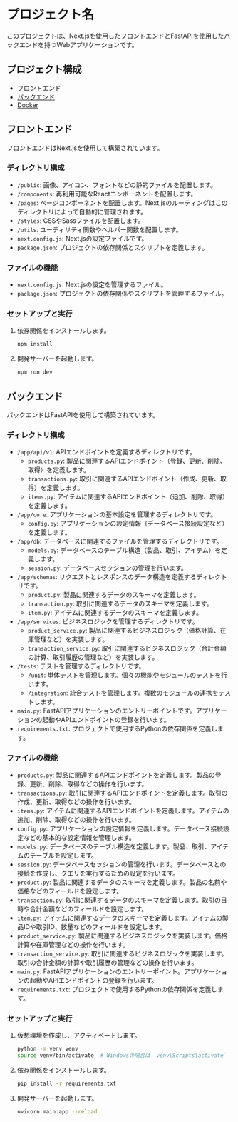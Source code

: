 
# プロジェクト名

このプロジェクトは、Next.jsを使用したフロントエンドとFastAPIを使用したバックエンドを持つWebアプリケーションです。

## プロジェクト構成

- [フロントエンド](#フロントエンド)
- [バックエンド](#バックエンド)
- [Docker](#docker)

## フロントエンド

フロントエンドはNext.jsを使用して構築されています。

### ディレクトリ構成

- `/public`: 画像、アイコン、フォントなどの静的ファイルを配置します。
- `/components`: 再利用可能なReactコンポーネントを配置します。
- `/pages`: ページコンポーネントを配置します。Next.jsのルーティングはこのディレクトリによって自動的に管理されます。
- `/styles`: CSSやSassファイルを配置します。
- `/utils`: ユーティリティ関数やヘルパー関数を配置します。
- `next.config.js`: Next.jsの設定ファイルです。
- `package.json`: プロジェクトの依存関係とスクリプトを定義します。

### ファイルの機能

- `next.config.js`: Next.jsの設定を管理するファイル。
- `package.json`: プロジェクトの依存関係やスクリプトを管理するファイル。

### セットアップと実行

1. 依存関係をインストールします。
   ```bash
   npm install
   ```

2. 開発サーバーを起動します。
   ```bash
   npm run dev
   ```

## バックエンド

バックエンドはFastAPIを使用して構築されています。

### ディレクトリ構成

- `/app/api/v1`: APIエンドポイントを定義するディレクトリです。
  - `products.py`: 製品に関連するAPIエンドポイント（登録、更新、削除、取得）を定義します。
  - `transactions.py`: 取引に関連するAPIエンドポイント（作成、更新、取得）を定義します。
  - `items.py`: アイテムに関連するAPIエンドポイント（追加、削除、取得）を定義します。
- `/app/core`: アプリケーションの基本設定を管理するディレクトリです。
  - `config.py`: アプリケーションの設定情報（データベース接続設定など）を定義します。
- `/app/db`: データベースに関連するファイルを管理するディレクトリです。
  - `models.py`: データベースのテーブル構造（製品、取引、アイテム）を定義します。
  - `session.py`: データベースセッションの管理を行います。
- `/app/schemas`: リクエストとレスポンスのデータ構造を定義するディレクトリです。
  - `product.py`: 製品に関連するデータのスキーマを定義します。
  - `transaction.py`: 取引に関連するデータのスキーマを定義します。
  - `item.py`: アイテムに関連するデータのスキーマを定義します。
- `/app/services`: ビジネスロジックを管理するディレクトリです。
  - `product_service.py`: 製品に関連するビジネスロジック（価格計算、在庫管理など）を実装します。
  - `transaction_service.py`: 取引に関連するビジネスロジック（合計金額の計算、取引履歴の管理など）を実装します。
- `/tests`: テストを管理するディレクトリです。
  - `/unit`: 単体テストを管理します。個々の機能やモジュールのテストを行います。
  - `/integration`: 統合テストを管理します。複数のモジュールの連携をテストします。
- `main.py`: FastAPIアプリケーションのエントリーポイントです。アプリケーションの起動やAPIエンドポイントの登録を行います。
- `requirements.txt`: プロジェクトで使用するPythonの依存関係を定義します。

### ファイルの機能

- `products.py`: 製品に関連するAPIエンドポイントを定義します。製品の登録、更新、削除、取得などの操作を行います。
- `transactions.py`: 取引に関連するAPIエンドポイントを定義します。取引の作成、更新、取得などの操作を行います。
- `items.py`: アイテムに関連するAPIエンドポイントを定義します。アイテムの追加、削除、取得などの操作を行います。
- `config.py`: アプリケーションの設定情報を定義します。データベース接続設定などの基本的な設定情報を管理します。
- `models.py`: データベースのテーブル構造を定義します。製品、取引、アイテムのテーブルを設定します。
- `session.py`: データベースセッションの管理を行います。データベースとの接続を作成し、クエリを実行するための設定を行います。
- `product.py`: 製品に関連するデータのスキーマを定義します。製品の名前や価格などのフィールドを設定します。
- `transaction.py`: 取引に関連するデータのスキーマを定義します。取引の日時や合計金額などのフィールドを設定します。
- `item.py`: アイテムに関連するデータのスキーマを定義します。アイテムの製品IDや取引ID、数量などのフィールドを設定します。
- `product_service.py`: 製品に関連するビジネスロジックを実装します。価格計算や在庫管理などの操作を行います。
- `transaction_service.py`: 取引に関連するビジネスロジックを実装します。取引の合計金額の計算や取引履歴の管理などの操作を行います。
- `main.py`: FastAPIアプリケーションのエントリーポイント。アプリケーションの起動やAPIエンドポイントの登録を行います。
- `requirements.txt`: プロジェクトで使用するPythonの依存関係を定義します。

### セットアップと実行

1. 仮想環境を作成し、アクティベートします。
   ```bash
   python -m venv venv
   source venv/bin/activate  # Windowsの場合は `venv\Scripts\activate`
   ```

2. 依存関係をインストールします。
   ```bash
   pip install -r requirements.txt
   ```

3. 開発サーバーを起動します。
   ```bash
   uvicorn main:app --reload
   ```
